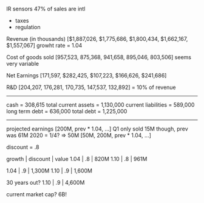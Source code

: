 IR sensors
47% of sales are intl
- taxes
- regulation

Revenue (in thousands)
[$1,887,026, $1,775,686, $1,800,434, $1,662,167, $1,557,067]
growht rate = 1.04

Cost of goods sold
[957,523, 875,368, 941,658, 895,046, 803,506]
seems very variable

Net Earnings
[171,597, $282,425, $107,223, $166,626, $241,686]

R&D
[204,207, 176,281, 170,735, 147,537, 132,892]
= 10% of revenue

----
cash = 308,615
total current assets = 1,130,000
current liabilities = 589,000
long term debt = 636,000
total debt = 1,225,000

---
projected earnings
[200M, prev * 1.04, ...]
Q1 only sold 15M though, prev was 61M
2020 = 1/4? => 50M
[50M, 200M, prev * 1.04, ...]

discount = .8

growth | discount | value
1.04   | .8       | 820M
1.10   | .8       | 961M

1.04   | .9       | 1,300M
1.10   | .9       | 1,600M

30 years out?
1.10   | .9       | 4,600M

current market cap?
6B!

